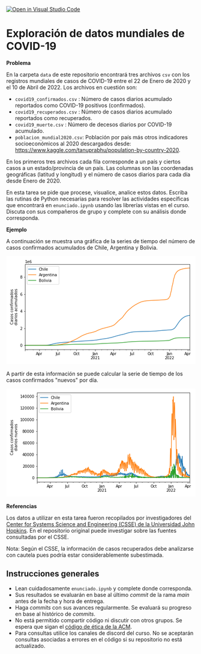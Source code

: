[![Open in Visual Studio Code](https://classroom.github.com/assets/open-in-vscode-c66648af7eb3fe8bc4f294546bfd86ef473780cde1dea487d3c4ff354943c9ae.svg)](https://classroom.github.com/online_ide?assignment_repo_id=10751212&assignment_repo_type=AssignmentRepo)
# Exploración de datos mundiales de COVID-19 

**Problema**

En la carpeta `data` de este repositorio encontrará tres archivos `csv` con los registros mundiales de casos de COVID-19 entre el 22 de Enero de 2020 y el 10 de Abril de 2022. Los archivos en cuestión son:

- `covid19_confirmados.csv` : Número de casos diarios acumulado reportados como COVID-19 positivos (confirmados).
- `covid19_recuperados.csv` : Número de casos diarios acumulado reportados como recuperados. 
- `covid19_muerte.csv` : Número de decesos diarios por COVID-19 acumulado. 
- `poblacion_mundial2020.csv`:  Población por país más otros indicadores socioeconómicos al 2020 descargados desde: https://www.kaggle.com/tanuprabhu/population-by-country-2020.

En los primeros tres archivos cada fila corresponde a un país y ciertos casos a un estado/provincia de un país. Las columnas son las coordenadas geográficas (latitud y longitud) y el número de casos diarios para cada día desde Enero de 2020. 

En esta tarea se pide que procese, visualice, analice estos datos. Escriba las rutinas de Python necesarias para resolver las actividades específicas que encontrará en `enunciado.ipynb` usando las librerías vistas en el curso. Discuta con sus compañeros de grupo y complete con su análisis donde corresponda.

**Ejemplo**

A continuación se muestra una gráfica de la series de tiempo del número de casos confirmados acumulados de Chile, Argentina y Bolivia. 

![casosacumulados](images/ejemplo1.png)

A partir de esta información se puede calcular la serie de tiempo de los casos confirmados "nuevos" por día.

![casosdiarios](images/ejemplo2.png)

**Referencias**

Los datos a utilizar en esta tarea fueron recopilados por investigadores del [Center for Systems Science and Engineering (CSSE) de la Universidad John Hopkins](https://github.com/CSSEGISandData/COVID-19). En el repositorio original puede investigar sobre las fuentes consultadas por el CSSE.

Nota: Según el CSSE, la información de casos recuperados debe analizarse con cautela pues podría estar considerablemente subestimada. 


## Instrucciones generales

- Lean cuidadosamente `enunciado.ipynb` y complete donde corresponda.
- Sus resultados se evaluarán en base al último *commit* de la rama *main* antes de la fecha y hora de entrega.
- Haga *commits* con sus avances regularmente. Se evaluará su progreso en base al histórico de *commits*.
- No está permitido compartir código ni discutir con otros grupos. Se espera que sigan el [código de ética de la ACM](https://www.acm.org/code-of-ethics).
- Para consultas utilice los canales de discord del curso. No se aceptarán consultas asociadas a errores en el código si su repositorio no está actualizado.



